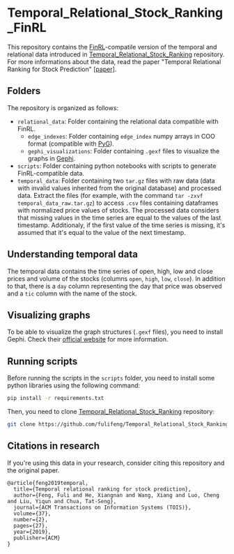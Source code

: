 # Temporal_Relational_Stock_Ranking_FinRL

This repository contains the [FinRL](https://github.com/AI4Finance-Foundation/FinRL)-compatile version of the temporal and relational data introduced in [Temporal_Relational_Stock_Ranking](https://github.com/fulifeng/Temporal_Relational_Stock_Ranking) repository. For more informations about the data, read the paper "Temporal Relational Ranking for Stock Prediction" [\[paper\]](https://arxiv.org/abs/1809.09441).

## Folders

The repository is organized as follows:

- `relational_data`: Folder containing the relational data compatible with FinRL.
    - `edge_indexes`: Folder containing `edge_index` numpy arrays in COO format (compatible with [PyG](https://pyg.org/)).
    - `gephi_visualizations`: Folder containing `.gexf` files to visualize the graphs in [Gephi](https://gephi.org/).
- `scripts`: Folder containing python notebooks with scripts to generate FinRL-compatible data.
- `temporal_data`: Folder containing two `tar.gz` files with raw data (data with invalid values inherited from the original database) and processed data. Extract the files (for example, with the command `tar -zxvf temporal_data_raw.tar.gz`) to access `.csv` files containing dataframes with normalized price values of stocks. The processed data considers that missing values in the time series are equal to the values of the last timestamp. Additionaly, if the first value of the time series is missing, it's assumed that it's equal to the value of the next timestamp.

## Understanding temporal data

The temporal data contains the time series of open, high, low and close prices and volume of the stocks (columns `open`, `high`, `low`, `close`). In addition to that, there is a `day` column representing the day that price was observed and a `tic` column with the name of the stock.

## Visualizing graphs

To be able to visualize the graph structures (`.gexf` files), you need to install Gephi. Check their [official website](https://gephi.org/) for more information.

## Running scripts

Before running the scripts in the `scripts` folder, you need to install some python libraries using the following command:

```bash
pip install -r requirements.txt
```

Then, you need to clone [Temporal_Relational_Stock_Ranking](https://github.com/fulifeng/Temporal_Relational_Stock_Ranking) repository:

```bash
git clone https://github.com/fulifeng/Temporal_Relational_Stock_Ranking.git
```

## Citations in research

If you're using this data in your research, consider citing this repository and the original paper.

```
@article{feng2019temporal,
  title={Temporal relational ranking for stock prediction},
  author={Feng, Fuli and He, Xiangnan and Wang, Xiang and Luo, Cheng and Liu, Yiqun and Chua, Tat-Seng},
  journal={ACM Transactions on Information Systems (TOIS)},
  volume={37},
  number={2},
  pages={27},
  year={2019},
  publisher={ACM}
}
```